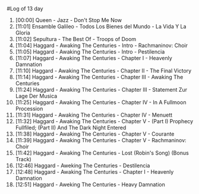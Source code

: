 #Log of 13 day

1. [00:00] Queen - Jazz - Don't Stop Me Now
1. [11:01] Ensamble Galileo - Todos Los Bienes del Mundo - La Vida Y La Gloria
1. [11:02] Sepultura - The Best Of - Troops of Doom
1. [11:04] Haggard - Awaking The Centuries - Intro - Rachmaninov: Choir
1. [11:05] Haggard - Awaking The Centuries - Intro - Pestilencia
1. [11:07] Haggard - Awaking The Centuries - Chapter I - Heavenly Damnation
1. [11:10] Haggard - Awaking The Centuries - Chapter II - The Final Victory
1. [11:14] Haggard - Awaking The Centuries - Chapter III - Awaking The Centuries
1. [11:24] Haggard - Awaking The Centuries - Chapter III - Statement Zur Lage Der Musica
1. [11:25] Haggard - Awaking The Centuries - Chapter IV - In A Fullmoon Procession
1. [11:31] Haggard - Awaking The Centuries - Chapter IV - Menuett
1. [11:32] Haggard - Awaking The Centuries - Chapter V - (Part I) Prophecy Fullfiled; (Part II) And The Dark Night Entered
1. [11:38] Haggard - Awaking The Centuries - Chapter V - Courante
1. [11:39] Haggard - Awaking The Centuries - Chapter V - Rachmaninov: Choir
1. [11:42] Haggard - Awaking The Centuries - Lost (Robin's Song) (Bonus Track)
1. [12:46] Haggard - Aweking The Centuries - Destilencia
1. [12:48] Haggard - Awaking The Centuries - Chapter I - Heavenly Damnation
1. [12:51] Haggard - Aweking The Centuries - Heavy Damnation
